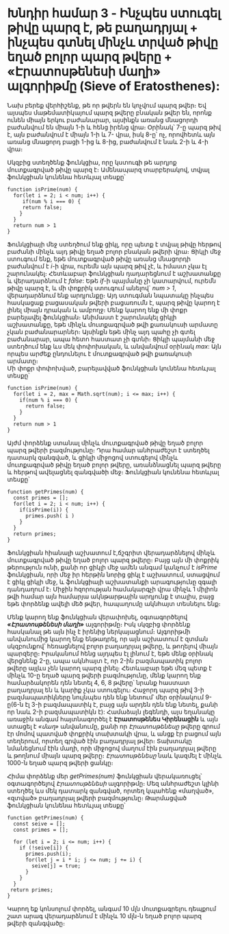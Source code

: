 # Խնդիր համար 3 - Ինչպես ստուգել թիվը պարզ է, թե բաղադրյալ + ինչպես գտնել մինչև տրված թիվը եղած բոլոր պարզ թվերը + «Էրատոսթենեսի մաղի» ալգորիթմը (Sieve of Eratosthenes):

Նախ բերեք վերհիշենք, թե որ թվերն են կոչվում պարզ թվեր։ Եվ այսպես մաթեմատիկայում պարզ թվերը բնական թվեր են, որոնք ունեն միայն երկու բաժանարար, այսինքն առանց մնացորդի բաժանվում են միայն 1-ի և հենց իրենց վրա։ Օրինակ՝ 7-ը պարզ թիվ է, այն բաժանվում է միայն 1-ի և 7- վրա, իսկ 8-ը՝ ոչ, որովհետև այն առանց մնացորդ բացի 1-ից և 8-ից, բաժանվում է նաև 2-ի և 4-ի վրա։

Սկզբից ստեղծենք ֆունկցիա, որը կստուգի թե արդյոք մուտքագրված թիվը պարզ է։ Ամենապարզ տարբերակով, տվյալ ֆունկցիան կունենա հետևյալ տեսքը՝

```
function isPrime(num) {
  for(let i = 2; i < num; i++) {
     if(num % i === 0) {
     return false;
    }
  }
  return num > 1
}
```

Ֆունկցիայի մեջ ստեղծում ենք ցիկլ, որը պետք է տվյալ թիվը հերթով բաժանի մինչև այդ թիվը եղած բոլոր բնական թվերի վրա։ Ցիկլի մեջ ստուգում ենք, եթե մուտքագրված թիվը առանց մնացորդի բաժանվում է _i_-ի վրա, ուրեմն այն պարզ թիվ չէ, և իմաստ չկա էլ շարունակել։ Հետևաբար ֆունկցիան դադարեցնում է աշխատանքը և վերադարձնում է _false_: Եթե _if_-ի պայմանը չի կատարվում, ուրեմն թիվը պարզ է, և մի փոքրիկ ստուգում անելով` _num > 1_, վերադարձնում ենք արդյունքը։ Այդ ստուգման նպատակը ինչպես հասկացաք բացասական թվերի բացառումն է, պարզ թիվը կարող է լինել միայն դրական և ամբողջ։ Մենք կարող ենք մի փոքր բարելավել ֆունկցիան։ Անիմաստ է շարունակել ցիկլի աշխատանքը, եթե մինչև մուտքագրված թվի քառակուսի արմատը չկան բաժանարարներ։ Այսինքն եթե մինչ այդ պահը չի գտել բաժանարար, ապա հետո հաստատ չի գտնի։ Ցիկլի պայմանի մեջ ստեղծում ենք ևս մեկ փոփոխական, և անվանվում օրինակ _max_: Այն որպես արժեք ընդունելու է մուտքագրված թվի քառակուսի արմատը։  
Մի փոքր փոփոխված, բարելավված ֆունկցիան կունենա հետևյալ տեսքը՝

```
function isPrime(num) {
  for(let i = 2, max = Math.sqrt(num); i <= max; i++) {
    if(num % i === 0) {
      return false;
    }
  }
  return num > 1
}
```

Այժմ փորձենք ստանալ մինչև մուտքագրված թիվը եղած բոլոր պարզ թվերի բազմությունը։ Դրա համար անհրաժեշտ է ստեղծել դատարկ զանգված, և ցիկլի միջոցով ստուգելով մինչև մուտքագրված թիվը եղած բոլոր թվերը, առանձնացնել պարզ թվերը և հերթով ավելացնել զանգվածի մեջ։ Ֆունկցիան կունենա հետևյալ տեսքը՝

```
function getPrimes(num) {
  const primes = [];
  for(let i = 2; i < num; i++) {
    if(isPrime(i)) {
      primes.push( i )
    }
  }
  return primes;
}
```

Ֆունկցիան հիանալի աշխատում է,ճշգրիտ վերադարձնելով մինչև մուտքագրված թիվը եղած բոլոր պարզ թվերը։ Բայց այն մի փոքրիկ թերություն ունի, քանի որ ցիկլի մեջ ամեն անգամ կանչում է _isPrime_ ֆունկցիան, որի մեջ իր հերթին նորից ցիկլ է աշխատում, ստացվում է ցիկլ ցիկլի մեջ, և ֆունկցիայի աշխատանքի արագությունը զգալի դանդաղում է։ Միջին հզորության համակարգչի վրա մինչև 1 միլիոն թվի համար այն համարյա ակնթարթային արդյունք է տալիս, բայց եթե փորձենք ավելի մեծ թվեր, հապաղումը ակնհայտ տեսնելու ենք։

Մենք կարող ենք ֆունկցիան վերափոխել, օգտագործելով **_«Էրատոսթենեսի մաղի»_** ալգորիթմը։ Իսկ սկզբից փորձենք հասկանալ թե այն ինչ է իրենից ներկայացնում։ Ալգորիթմի անվանումից կարող ենք ենթադրել, որ այն աշխատում է զտման սկզբունքով՝ հեռացնելով բոլոր բաղադրյալ թվերը, և թողելով միայն պարզերը։ Իրականում հենց այդպես էլ լինում է, եթե մենք օրինակ վերցնենք 2-ը, ապա ակնհայտ է, որ 2-ին բազմապատիկ բոլոր թվերը այլևս չեն կարող պարզ լինել։ Հետևաբար եթե մեզ պետք է մինչև 10-ը եղած պարզ թվերի բազմությունը, մենք կարող ենք համարձակորեն դեն նետել 4, 6, 8 թվերը՝ նրանք հաստատ բաղադրյալ են և կարիք չկա ստուգելու։ Հաջորդ պարզ թիվ 3-ի բազմապատիկները նույնպես դեն ենք նետում՝ մեր օրինակում 9-ը(6-ն էլ 3-ի բազմապատիկ է, բայց այն արդեն դեն ենք նետել, քանի որ նաև 2-ի բազմապատիկն է): Համաձայն լեգենդի, այս եղանակը առաջին անգամ հայտնագործել է **Էրատոսթենես Կիրենացին** և այն ստացել է _«մաղ»_ անվանումը, քանի որ _Էրատոսթենեսը_ թվերը գրում էր մոմով պատված փոքրիկ տախտակի վրա, և անցք էր բացում այն տեղերում, որտեղ գրված էին բաղադրյալ թվեր։ Տախտակը նմանեցնում էին մաղի, որի միջոցով մաղում էին բաղադրյալ թվերը և թողնում միայն պարզ թվերը։ _Էրատոսթենեսը_ նաև կազմել է մինչև 1000-ն եղած պարզ թվերի ցանկը։

Հիմա փորձենք մեր _getPrimes(num)_ ֆունկցիան վերակառուցել՝ օգտագործելով _Էրատոսթենեսի_ ալգորիթմը։ Մեզ անհրաժեշտ կլինի ստեղծել ևս մեկ դատարկ զանգված, որտեղ կպահենք «մաղված», «զտված» բաղադրյալ թվերի բազմությունը։ Թարմացված ֆունկցիան կունենա հետևյալ տեսքը՝

```
function getPrimes(num) {
  const seive = [];
  const primes = [];

  for (let i = 2; i <= num; i++) {
    if (!seive[i]) {
      primes.push(i);
      for(let j = i * i; j <= num; j += i) {
        seive[j] = true;
      }
    }
  }
 return primes;
}
```

Կարող եք կոնսոլում փորձել, անգամ 10 մլն մուտքագրելու դեպքում շատ արագ վերադարձնում է մինչև 10 մլն-ն եղած բոլոր պարզ թվերի զանգվածը։
